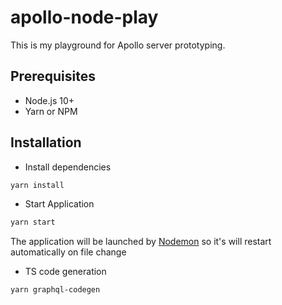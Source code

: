 # apollo-node-play

This is my playground for Apollo server prototyping.

## Prerequisites
- Node.js 10+
- Yarn or NPM

## Installation
- Install dependencies
```bash
yarn install
```
- Start Application
```bash
yarn start
```
The application will be launched by [Nodemon](https://nodemon.com) so it's will restart automatically on file change

- TS code generation
```
yarn graphql-codegen
```
